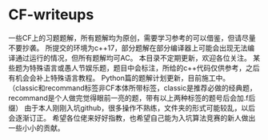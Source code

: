 # CF-writeups
一些CF上的习题题解，所有题解均为原创，需要学习参考的可以借鉴，但请尽量不要抄袭。
所提交的环境为c++17，部分题解在部分编译器上可能会出现无法编译通过运行的情况，但所有题解均可AC。
本目录不定期更新，欢迎各位关注。
某些题为特殊语言或愚人节娱乐题，题目中会标注，所给的c++代码仅供参考，之后有机会会补上特殊语言教程。
Python篇的题解计划更新，目前施工中。
（classic和recommand标签非CF本体所带标签，classic是推荐必做的经典题，recommand是个人做完觉得眼前一亮的题，带有以上两种标签的题号后会加.f后缀）
由于本人刚刚入坑github，很多操作不熟练，文件夹的形式可能较乱，以后会逐渐订正。
希望各位佬来好好指教，也希望自己能为入坑算法竞赛的新人做出一些小小的贡献。

